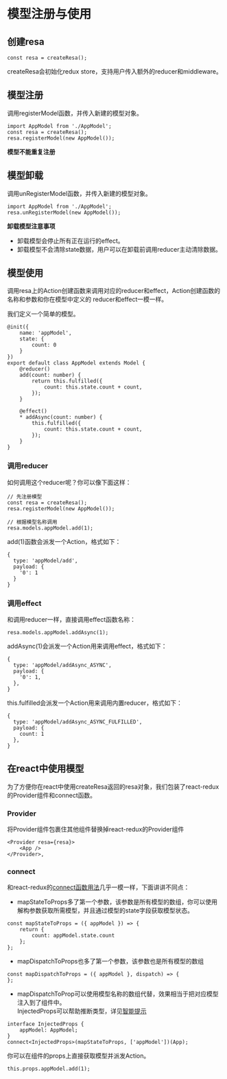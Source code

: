 # 模型注册与使用

## 创建resa
```
const resa = createResa();
```
createResa会初始化redux store，支持用户传入额外的reducer和middleware。

## 模型注册
调用registerModel函数，并传入新建的模型对象。
```
import AppModel from './AppModel';
const resa = createResa();
resa.registerModel(new AppModel());
```
**模型不能重复注册**

## 模型卸载
调用unRegisterModel函数，并传入新建的模型对象。
```
import AppModel from './AppModel';
resa.unRegisterModel(new AppModel());
```

**卸载模型注意事项**
* 卸载模型会停止所有正在运行的effect。
* 卸载模型不会清除state数据，用户可以在卸载前调用reducer主动清除数据。

## 模型使用
调用resa上的Action创建函数来调用对应的reducer和effect，Action创建函数的名称和参数和你在模型中定义的
reducer和effect一模一样。

我们定义一个简单的模型。
```
@init({
    name: 'appModel',
    state: {
        count: 0
    }
})
export default class AppModel extends Model {
    @reducer()
    add(count: number) {
        return this.fulfilled({
            count: this.state.count + count,
        });
    }

    @effect()
    * addAsync(count: number) {
        this.fulfilled({
            count: this.state.count + count,
        });
    }
}
```

### 调用reducer
如何调用这个reducer呢？你可以像下面这样：
```
// 先注册模型
const resa = createResa();
resa.registerModel(new AppModel());

// 根据模型名称调用
resa.models.appModel.add(1);
```
add(1)函数会派发一个Action，格式如下：
```
{
  type: 'appModel/add',
  payload: {
    '0': 1
  }
}
```

### 调用effect
和调用reducer一样，直接调用effect函数名称：
```
resa.models.appModel.addAsync(1);
```
addAsync(1)会派发一个Action用来调用effect，格式如下：
```
{
  type: 'appModel/addAsync_ASYNC',
  payload: {
    '0': 1,
  },
}
```
this.fulfilled会派发一个Action用来调用内置reducer，格式如下：
```
{
  type: 'appModel/addAsync_ASYNC_FULFILLED',
  payload: {
    count: 1
  },
}
```

## 在react中使用模型
为了方便你在react中使用createResa返回的resa对象，我们包装了react-redux的Provider组件和connect函数。

### Provider
将Provider组件包裹住其他组件替换掉react-redux的Provider组件
```
<Provider resa={resa}>
    <App />
</Provider>,
```

### connect
和react-redux的[connect函数用法](https://github.com/reactjs/react-redux/blob/master/docs/api.md#connectmapstatetoprops-mapdispatchtoprops-mergeprops-options)几乎一模一样，下面讲讲不同点：

* mapStateToProps多了第一个参数，该参数是所有模型的数组，你可以使用解构参数获取所需模型，并且通过模型的state字段获取模型状态。
```
const mapStateToProps = ({ appModel }) => {
    return {
        count: appModel.state.count
    };
};
```
* mapDispatchToProps也多了第一个参数，该参数也是所有模型的数组
```
const mapDispatchToProps = ({ appModel }, dispatch) => {
};
```
* mapDispatchToProp可以使用模型名称的数组代替，效果相当于把对应模型注入到了组件中。  
InjectedProps可以帮助推断类型，详见[智能提示](./IntelliSense.md)
```
interface InjectedProps {
    appModel: AppModel;
}
connect<InjectedProps>(mapStateToProps, ['appModel'])(App);
```
你可以在组件的props上直接获取模型并派发Action。
```
this.props.appModel.add(1);
```

